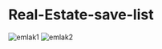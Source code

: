 # Real-Estate-save-list




![emlak1](https://user-images.githubusercontent.com/65788306/210887554-395a8fea-1591-48bd-96ff-fbe63b42f50e.png)
![emlak2](https://user-images.githubusercontent.com/65788306/210887564-1b3dece4-5be7-498a-a3bb-fd7bbafd7d66.png)
